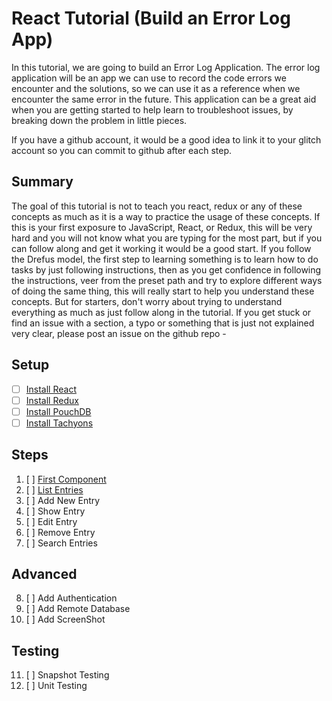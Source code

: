 # React Tutorial (Build an Error Log App)

In this tutorial, we are going to build an Error Log Application. The error log application will be an app we can use to record the code errors we encounter and the solutions, so we can use it as a reference when we encounter the same error in the future. This application can be a great aid when you are getting started to help learn to troubleshoot issues, by breaking down the problem in little pieces.

If you have a github account, it would be a good idea to link it to your glitch account so you can commit to github after each step.

## Summary

The goal of this tutorial is not to teach you react, redux or any of these concepts as much as it is a way to practice the usage of these concepts. If this is your first exposure to JavaScript, React, or Redux, this will be very hard and you will not know what you are typing for the most part, but if you can follow along and get it working it would be a good start. If you follow the Drefus model, the first step to learning something is to learn how to do tasks by just following instructions, then as you get confidence in following the instructions, veer from the preset path and try to explore different ways of doing the same thing, this will really start to help you understand these concepts. But for starters, don't worry about trying to understand everything as much as just follow along in the tutorial. If you get stuck or find an issue with a section, a typo or something that is just not explained very clear, please post an issue on the github repo - 

## Setup

* [ ] [Install React](./?path=docs/install-react.md:1:0)
* [ ] [Install Redux](./?path=docs/install-redux.md:1:0)
* [ ] [Install PouchDB](./?path=docs/install-pouchdb.md:1:0)
* [ ] [Install Tachyons](./?path=docs/install-tachyons.md:1:0)

## Steps

1. [ ] [First Component](./?path=docs/first-component.md:1:0)
2. [ ] [List Entries](./?path=docs/list-entries.md:1:0)
3. [ ] Add New Entry
4. [ ] Show Entry
5. [ ] Edit Entry
6. [ ] Remove Entry
7. [ ] Search Entries

## Advanced

8. [ ] Add Authentication
9. [ ] Add Remote Database
10. [ ] Add ScreenShot

## Testing

11. [ ] Snapshot Testing
12. [ ] Unit Testing
